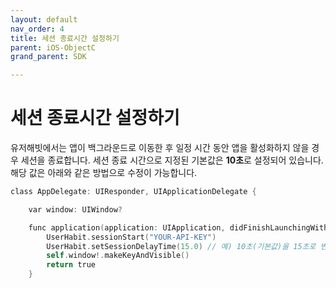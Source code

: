 ```yaml
---
layout: default
nav_order: 4
title: 세션 종료시간 설정하기
parent: iOS-ObjectC
grand_parent: SDK

---
```


# 세션 종료시간 설정하기

유저해빗에서는 앱이 백그라운드로 이동한 후 일정 시간 동안 앱을 활성화하지 않을 경우 세션을 종료합니다. 
세션 종료 시간으로 지정된 기본값은 **10초**로 설정되어 있습니다. 해당 값은 아래와 같은 방법으로 수정이 가능합니다.

```objectivec
class AppDelegate: UIResponder, UIApplicationDelegate {

    var window: UIWindow?

    func application(application: UIApplication, didFinishLaunchingWithOptions launchOptions: [NSObject: AnyObject]?) -> Bool {
        UserHabit.sessionStart("YOUR-API-KEY")
        UserHabit.setSessionDelayTime(15.0) // 예) 10초(기본값)을 15초로 변경하는 경우
        self.window!.makeKeyAndVisible()
        return true
    }
```